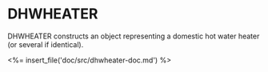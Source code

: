 # DHWHEATER

DHWHEATER constructs an object representing a domestic hot water heater (or several if identical).

<%= insert_file('doc/src/dhwheater-doc.md') %>